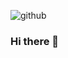 ![github](https://media0.giphy.com/media/NSrMGuUeG4ZhTHzRes/giphy.gif?cid=790b7611424f52b167ca1ec02c0e2213a51638c74288c141&rid=giphy.gif&ct=g)


### Hi there 👋

<!--
**FurabioDev/FurabioDev** is a ✨ _special_ ✨ repository because its `README.md` (this file) appears on your GitHub profile.

Here are some ideas to get you started:

- 🔭 I’m currently working on ...
- 🌱 I’m currently learning ...
- 👯 I’m looking to collaborate on ...
- 🤔 I’m looking for help with ...
- 💬 Ask me about ...
- 📫 How to reach me: ...
- 😄 Pronouns: ...
- ⚡ Fun fact: ...
-->
